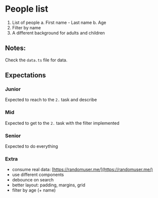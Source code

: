 # People list

1. List of people
   a. First name - Last name
   b. Age
2. Filter by name
3. A different background for adults and children

## Notes:

Check the `data.ts` file for data.

## Expectations

### Junior

Expected to reach to the `2.` task and describe

### Mid

Expected to get to the `2.` task with the filter implemented

### Senior

Expected to do everything

### Extra

- consume real data: [https://randomuser.me/](https://randomuser.me/)
- use different components
- debounce on search
- better layout: padding, margins, grid
- filter by age (+ name)
